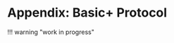 # Appendix: Basic+ Protocol

!!! warning "work in progress"

<!--

???+ info "Who is this good for?"
    This protocol
    is easy to use
    without compromising 
    security or privacy (unlike your bank).

    It is ideal for
    anyone wanting to
    self custody their Bitcoin 
    with more security than any bank, ever.


High-entropy (256-bit) seed phrase

Complete cold-storage,
 private keys will never touch an Internet-connected device.


PDF ?



## Setup


???+ check "Device list"
    1 coldcard (or air-gapped device)

    1 micro SD card

    1 USB card loaded with Tails OS (Electrum persisted)
    
    1 laptop (that can be booted with Tails OS)

*Most importantly*, you will need
 a private place; a place with no surveillance,
 no smartphones nor computers;
 a place where no one can see
 what you're doing.

???+ danger "Must be done in private"
    These steps (in red) involve private keys
    and must be done in complete privacy.
    This means no phones, no Internet,
    and no electronics other than what 
    is specified (e.g., a coldcard).

    This can be as simple as a bathroom
    or a basement, just ensure that you have
    privacy.


???+ warning "Be careful"
    These steps (in orange) involve
    access to your Bitcoin addresses 
    and should be handled with caution.

    It is advisable to use the same private
    place as above
    and only bring with you the listed devices
    (which may involve Internet access).
    Please leave all other devices,
    including smartphones, elsewhere.


    

### Seed Creation

This is a 3-step process ...


???+ danger "Seed Creation (step 1/3): Generate Seed"
    Ensure your smartphone is in another room.

    Ensure there is no Internet connected devices
    in the room with you.

    You will need only the coldcard, and dice.

    ... Dice rolls to ensure 256-bits of entropy


???+ warning "Seed Creation (step 2/3): Master Public Key"
    Ensure your smartphone is in another room.

    Ensure there is no Internet connected devices
    in the room with you, except the laptop.
    Ensure that the laptop is powered off.

    You will need the laptop, coldcard, Micro SD,
    and Tails OS USB

    Power on the coldcard,
     ... Transfer master public key to Micro SD

    Boot Tails OS,
    ... Transfer master public key to Tails



???+ warning "Seed Creation (step 3/3): Hot-wallet Decoys"

    This step is not strictly required
    but is recommended.

    When you boot Tails OS you can create
    additional wallets, and while these will
    be "hot" wallets, these will be far more
    secure than any wallets you create on
    your smartphone.





### Address Verification

???+ warning "Verify Receive Addresses"
    Boot Tails, open Electrum, view addresses

    Turn on Coldcard, Address Explorer

    Compare addresses, they should be identical

    *optional* --
    Write down partial addresses (including change addresses)
    to make this step faster in the future by not needing both devices to perform address verification.





### Proof of Control

1. Deposit to coldcard
1. Withdrawal from coldcard to a hot-wallet
1. Deposit back to coldcard
1. verify hot and cold wallets have now received and sent.




## Deposit 

???+ warning "Deposit Bitcoin"
    Boot Tails, open Electrum, receive address (verify as needed)

    Transfer the receive address via QR code,
    even to non-private device (e.g., smartphone)
    if depositing KYC coins from an exchange.




## Verify Balance

???+ warning "Verify Balance"
    Boot Tails, open Electrum, view balances






## Withdrawal 

This is a 3-step process ...

???+ warning "Withdrawal (step 1/3): Create Unsigned Transaction"
    Boot Tails, open Electrum,
    create transaction

    Insert secure micro SD card into your computer running Tails,
    write unsigned transaction (PSBT) to card



???+ danger "Withdrawal (step 2/3): Sign Transaction"
    Insert secure micro SD card into Coldcard,
    sign transaction



???+ warning "Withdrawal (step 3/3): Broadcast Signed Transaction"
    Insert secure micro SD card into your computer running Tails,
    load the signed transaction and broadcast.

    Wait for confirmation.



## Additional Security Concerns

You may want to consider enhancing this
 protocol with more advanced techniques.

+ Metal seed backup
+ Run a full node
+ Coinjoin and other privacy techniques
+ Multi-sig 


-->
